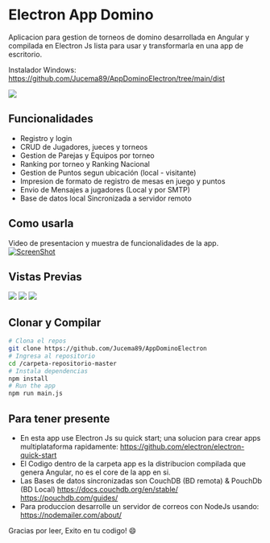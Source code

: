 # Electron App Domino
Aplicacion para gestion de torneos de domino desarrollada en Angular y compilada en Electron Js lista para usar y transformarla en una app de escritorio.

Instalador Windows: https://github.com/Jucema89/AppDominoElectron/tree/main/dist 

![](https://i.imgur.com/PhMAQVO.png)

## Funcionalidades
- Registro y login
- CRUD de Jugadores, jueces y torneos
- Gestion de Parejas y Equipos por torneo
- Ranking por torneo y Ranking Nacional
- Gestion de Puntos segun ubicación (local - visitante)
- Impresion de formato de registro de mesas en juego y puntos
- Envio de Mensajes a jugadores (Local y por SMTP)
- Base de datos local Sincronizada a servidor remoto

## Como usarla
Video de presentacion y muestra de funcionalidades de la app.
[![ScreenShot](https://i.imgur.com/ca3s8Jm.png)](http://youtu.be/vt5fpE0bzSY)


## Vistas Previas

![](https://i.imgur.com/hvFZl7l.png)
![](https://i.imgur.com/9kfkGQ8.png)
![](https://i.imgur.com/5m7g9LI.png)

## Clonar y Compilar

```bash
# Clona el repos
git clone https://github.com/Jucema89/AppDominoElectron
# Ingresa al repositorio
cd /carpeta-repositorio-master
# Instala dependencias
npm install
# Run the app
npm run main.js
```

## Para tener presente

- En esta app use Electron Js su quick start; una solucion para crear apps multiplataforma rapidamente:  https://github.com/electron/electron-quick-start
- El Codigo dentro de la carpeta app es la distribucion compilada que genera Angular, no es el core de la app en si.
- Las Bases de datos sincronizadas son CouchDB (BD remota) & PouchDb (BD Local) https://docs.couchdb.org/en/stable/  https://pouchdb.com/guides/
- Para produccion desarrolle un servidor de correos con NodeJs usando: https://nodemailer.com/about/

Gracias por leer, Exito en tu codigo! :smile:
